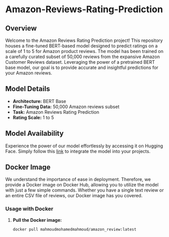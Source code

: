 # Amazon-Reviews-Rating-Prediction
## Overview

Welcome to the Amazon Reviews Rating Prediction project! This repository houses a fine-tuned BERT-based model designed to predict ratings on a scale of 1 to 5 for Amazon product reviews. The model has been trained on a carefully curated subset of 50,000 reviews from the expansive Amazon Customer Reviews dataset. Leveraging the power of a pretrained BERT base model, our goal is to provide accurate and insightful predictions for your Amazon reviews.

## Model Details

- **Architecture:** BERT Base
- **Fine-Tuning Data:** 50,000 Amazon reviews subset
- **Task:** Amazon Reviews Rating Prediction
- **Rating Scale:** 1 to 5

## Model Availability

Experience the power of our model effortlessly by accessing it on Hugging Face. Simply follow this [link](https://huggingface.co/MahmoudMohamed/Amazon_rating_review_model) to integrate the model into your projects.

## Docker Image

We understand the importance of ease in deployment. Therefore, we provide a Docker image on Docker Hub, allowing you to utilize the model with just a few simple commands. Whether you have a single text review or an entire CSV file of reviews, our Docker image has you covered.

### Usage with Docker

1. **Pull the Docker image:**

   ```bash
   docker pull mahmoudmohamedmahmoud/amazon_review:latest


